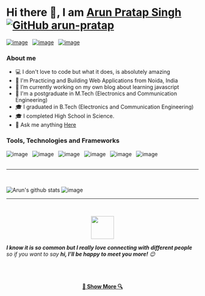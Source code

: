 # Hi there 👋, I am [Arun Pratap Singh](https://resume-ce2a6.web.app/index.html)  [![GitHub arun-pratap](https://img.shields.io/github/followers/arun-pratap?label=follow&style=social)](https://github.com/arun-pratap)

  
 
[![image](https://img.shields.io/badge/LinkedIn-0077B5?style=for-the-badge&logo=linkedin&logoColor=white)](https://www.linkedin.com/in/ap-singh/) &nbsp; [![image](https://img.shields.io/badge/Twitter-1DA1F2?style=for-the-badge&logo=twitter&logoColor=white)](https://twitter.com/de_arun_) &nbsp; [![image](https://img.shields.io/badge/GitHub-100000?style=for-the-badge&logo=github&logoColor=white)](https://github.com/arun-pratap)


### About me
- 💻 I don't love to code but what it does, is absolutely amazing
- 🎯 I'm Practicing and Building Web Applications from Noida, India
- 🔭 I’m currently working on my own blog about learning javascript
- 🔬 I'm a postgraduate in M.Tech (Electronics and Communication Engineering)
- 🎓 I graduated in B.Tech (Electronics and Communication Engineering)
- 🎓 I completed High School in Science.
- 💬 Ask me anything <a href="https://github.com/arun-pratap/arun-pratap/issues" title="Issues">Here</a>


### Tools, Technologies and Frameworks
![image](https://img.shields.io/badge/JavaScript-323330?style=for-the-badge&logo=javascript&logoColor=F7DF1E) &nbsp; ![image](https://img.shields.io/badge/React-61dafb?style=for-the-badge&logo=react&logoColor=000) &nbsp; ![image](https://img.shields.io/badge/Redux-593D88?style=for-the-badge&logo=redux&logoColor=white) &nbsp; ![image](https://img.shields.io/badge/MongoDB-4EA94B?style=for-the-badge&logo=mongodb&logoColor=white) &nbsp; ![image](https://img.shields.io/badge/Material--UI-0081CB?style=for-the-badge&logo=material-ui&logoColor=white) &nbsp; ![image](https://img.shields.io/badge/Bootstrap-563D7C?style=for-the-badge&logo=bootstrap&logoColor=white)
<br><br>
<hr>
<br>

![Arun's github stats](https://github-readme-stats.vercel.app/api?username=arun-pratap&theme=highcontrast&show_icons=true)
![image](https://github-readme-stats.vercel.app/api/top-langs/?username=arun-pratap&layout=compact&theme=material-palenight)

<hr>
<br>
<p align="center">
  <img style="text-align="center" src="https://media.giphy.com/media/LnQjpWaON8nhr21vNW/giphy.gif" width="60">
</p>
 <p>
  <em><b>I know it is so common but I really love connecting with different people</b> so if you want to say <b>hi, I'll be happy to meet you more!</b> 😊</em>
</p>
 <br><br>
<h4 align="center"><a href=https://github.com/arun-pratap?tab=repositories" title="Show Repositories">🔎 Show More 🔍</a></h4>
<!--
**arun-pratap/arun-pratap** is a ✨ _special_ ✨ repository because its `README.md` (this file) appears on your GitHub profile.

Here are some ideas to get you started:

- 🔭 I’m currently working on ...
- 🌱 I’m currently learning ...
- 👯 I’m looking to collaborate on ...
- 🤔 I’m looking for help with ...
- 💬 Ask me about ...
- 📫 How to reach me: ...
- 😄 Pronouns: ...
- ⚡ Fun fact: ...
-->
